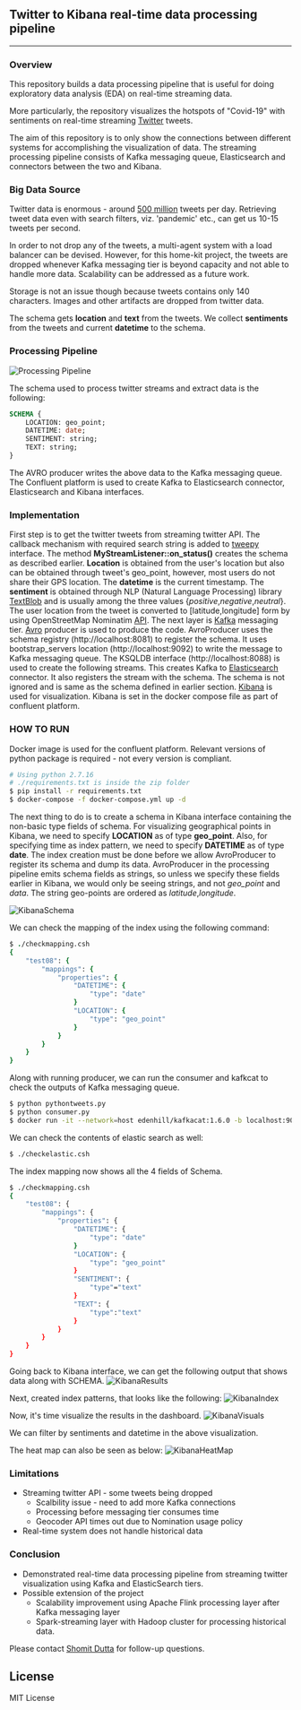 ## Twitter to Kibana real-time data processing pipeline
---
### Overview
This repository builds a data processing pipeline that is useful for doing exploratory data analysis (EDA) on real-time streaming data.

More particularly, the repository visualizes the hotspots of "Covid-19" with sentiments on real-time streaming [Twitter][twitter] tweets.

The aim of this repository is to only show the connections between different systems for accomplishing the visualization of data. The streaming processing pipeline consists of Kafka messaging queue, Elasticsearch and connectors between the two and Kibana. 

### Big Data Source

Twitter data is enormous - around [500 million][volume] tweets per day. Retrieving tweet data even with search filters, viz. 'pandemic' etc., can get us 10-15 tweets per second. 

In order to not drop any of the tweets, a multi-agent system with a load balancer can be devised. However, for this home-kit project, the tweets are dropped whenever Kafka messaging tier is beyond capacity and not able to handle more data. Scalability can be addressed as a future work. 

Storage is not an issue though because tweets contains only 140 characters. Images and other artifacts are dropped from twitter data.

The schema gets **location** and **text** from the tweets. We collect **sentiments** from the tweets and current **datetime** to the schema.

### Processing Pipeline
![Processing Pipeline](https://github.com/sdbma/Twitter2KibanaPipeline/tree/main/images/pipeline.png)

The schema used to process twitter streams and extract data is the following:
```sql
SCHEMA {
    LOCATION: geo_point;
    DATETIME: date;
    SENTIMENT: string;
    TEXT: string;
}
```
The AVRO producer writes the above data to the Kafka messaging queue. The Confluent platform is used to create Kafka to Elasticsearch connector, Elasticsearch and Kibana interfaces.
### Implementation
First step is to get the twitter tweets from streaming twitter API. The callback mechanism with required search string is added to [tweepy][tweepy] interface.
The method **MyStreamListener::on_status()** creates the schema as described earlier. **Location** is obtained from the user's location but also can be obtained through tweet's geo_point, however, most users do not share their GPS location. The **datetime** is the current timestamp. The **sentiment** is obtained through NLP (Natural Language Processing) library [TextBlob][textblob] and is usually among the three values {*positive*,*negative*,*neutral*}. The user location from the tweet is converted to [latitude,longitude] form by using OpenStreetMap Nominatim [API][geopy].
The next layer is [Kafka][kafka] messaging tier. [Avro][avro] producer is used to produce the code. AvroProducer uses the schema registry (http://localhost:8081) to register the schema. It uses bootstrap_servers location (http://localhost:9092) to write the message to Kafka messaging queue. 
The KSQLDB interface (http://localhost:8088) is used to create the following streams. This creates Kafka to [Elasticsearch][elasticsearch] connector. It also registers the stream with the schema. The schema is not ignored and is same as the schema defined in earlier section.
[Kibana][kibana] is used for visualization. Kibana is set in the docker compose file as part of confluent platform.
### HOW TO RUN
Docker image is used for the confluent platform. Relevant versions of python package is required - not every version is compliant.
```sh
# Using python 2.7.16
# ./requirements.txt is inside the zip folder
$ pip install -r requirements.txt
$ docker-compose -f docker-compose.yml up -d
```
The next thing to do is to create a schema in Kibana interface containing the non-basic type fields of schema. For visualizing geographical points in Kibana, we need to specify **LOCATION** as of type **geo_point**. Also, for specifying time as index pattern, we need to specify **DATETIME** as of type **date**. The index creation must be done before we allow AvroProducer to register its schema and dump its data. AvroProducer in the processing pipeline emits schema fields as strings, so unless we specify these fields earlier in Kibana, we would only be seeing strings, and not *geo_point* and *data*. The string geo-points are ordered as *latitude*,*longitude*. 

![KibanaSchema](https://github.com/sdbma/Twitter2KibanaPipeline/tree/main/images/kibana.png)

We can check the mapping of the index using the following command:
```csh
$ ./checkmapping.csh
{
    "test08": {
        "mappings": {
            "properties": {
                "DATETIME": {
                    "type": "date"
                }
                "LOCATION": {
                    "type": "geo_point"
                }
            }
        }
    }
}
```

Along with running producer, we can run the consumer and kafkcat to check the outputs of Kafka messaging queue.
```sh
$ python pythontweets.py
$ python consumer.py
$ docker run -it --network=host edenhill/kafkacat:1.6.0 -b localhost:9092 -t test08 -J
```
We can check the contents of elastic search as well:
```sh
$ ./checkelastic.csh
```
The index mapping now shows all the 4 fields of Schema.
```sh
$ ./checkmapping.csh
{
    "test08": {
        "mappings": {
            "properties": {
                "DATETIME": {
                    "type": "date"
                }
                "LOCATION": {
                    "type": "geo_point"
                }
                "SENTIMENT": {
                    "type"="text"
                }
                "TEXT": {
                    "type":"text"
                }
            }
        }
    }
}
```
Going back to Kibana interface, we can get the following output that shows data along with SCHEMA.
![KibanaResults](https://github.com/sdbma/Twitter2KibanaPipeline/tree/main/images/kibana2.png)

Next, created index patterns, that looks like the following:
![KibanaIndex](https://github.com/sdbma/Twitter2KibanaPipeline/tree/main/images/kibana3.png)

Now, it's time visualize the results in the dashboard.
![KibanaVisuals](https://github.com/sdbma/Twitter2KibanaPipeline/tree/main/images/kibana4.png)

We can filter by sentiments and datetime in the above visualization.

The heat map can also be seen as below:
![KibanaHeatMap](https://github.com/sdbma/Twitter2KibanaPipeline/tree/main/images/kibana5.png)

### Limitations
* Streaming twitter API - some tweets being dropped
  * Scalbility issue - need to add more Kafka connections
  * Processing before messaging tier consumes time
  * Geocoder API times out due to Nomination usage policy
* Real-time system does not handle historical data

### Conclusion
* Demonstrated real-time data processing pipeline from streaming twitter visualization using Kafka and ElasticSearch tiers.
* Possible extension of the project
  * Scalability improvement using Apache Flink processing layer after Kafka messaging layer
  * Spark-streaming layer with Hadoop cluster for processing historical data.

Please contact [Shomit Dutta](mailto:shomitdutta@gmail.com) for follow-up questions. 

License
----

MIT License

[//]: # (These are reference links used in the body of this note and get stripped out when the markdown processor does its job. There is no need to format nicely because it shouldn't be seen. Thanks SO - http://stackoverflow.com/questions/4823468/store-comments-in-markdown-syntax)

   [twitter]: <https://twitter.com/home>
   [volume]: <https://www.oberlo.com/blog/twitter-statistics#:~:text=500%20million%20tweets%20are%20sent%20out%20per%20day.,has%20been%20used%20more%20than%20two%20billion%20times.>
   [tweepy]:<https://www.tweepy.org/>
   [textblob]:<https://pypi.org/project/textblob/>
   [geopy]:<https://geopy.readthedocs.io/en/stable/>
   [kafka]:<https://kafka.apache.org/>
   [avro]:<https://avro.apache.org/>
   [elasticsearch]:<https://www.elastic.co/elasticsearch/>
   [kibana]:<https://www.elastic.co/kibana>
